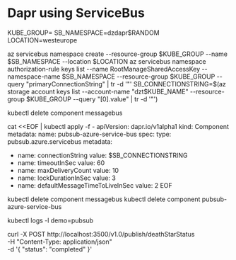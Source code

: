# Dapr using ServiceBus

KUBE_GROUP=
SB_NAMESPACE=dzdapr$RANDOM
LOCATION=westeurope

az servicebus namespace create --resource-group $KUBE_GROUP --name $SB_NAMESPACE --location $LOCATION
az servicebus namespace authorization-rule keys list --name RootManageSharedAccessKey --namespace-name $SB_NAMESPACE --resource-group $KUBE_GROUP --query "primaryConnectionString" | tr -d '"'
SB_CONNECTIONSTRING=$(az storage account keys list --account-name "dzt$KUBE_NAME" --resource-group $KUBE_GROUP --query "[0].value" | tr -d '"')


kubectl delete component messagebus

cat <<EOF | kubectl apply -f -
apiVersion: dapr.io/v1alpha1
kind: Component
metadata:
  name: pubsub-azure-service-bus
spec:
  type: pubsub.azure.servicebus
  metadata:
  - name: connectionString
    value: $SB_CONNECTIONSTRING
  - name: timeoutInSec
    value: 60
  - name: maxDeliveryCount
    value: 10
  - name: lockDurationInSec
    value: 3
  - name: defaultMessageTimeToLiveInSec
    value: 2
EOF

kubectl delete component messagebus
kubectl delete component pubsub-azure-service-bus


kubectl logs -l demo=pubsub


curl -X POST http://localhost:3500/v1.0/publish/deathStarStatus \
	-H "Content-Type: application/json" \
	-d '{
       	     "status": "completed"
      	}'